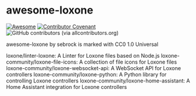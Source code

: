 # awesome-loxone
[![Awesome](https://awesome.re/badge-flat.svg)](https://awesome.re)
[![Contributor Covenant](https://img.shields.io/badge/Contributor%20Covenant-2.1-4baaaa.svg)](code_of_conduct.md)
![GitHub contributors (via allcontributors.org)](https://img.shields.io/github/all-contributors/all-contributors/all-contributors)


awesome-loxone by sebrock is marked with CC0 1.0 Universal 

loxone/linter-loxone:                   A Linter for Loxone files based on Node.js 
loxone-community/loxone-file-icons:     A collection of file icons for Loxone files 
loxone-community/loxone-websocket-api:  A WebSocket API for Loxone controllers 
loxone-community/loxone-python:         A Python library for controlling Loxone controllers 
loxone-community/loxone-home-assistant: A Home Assistant integration for Loxone controllers
